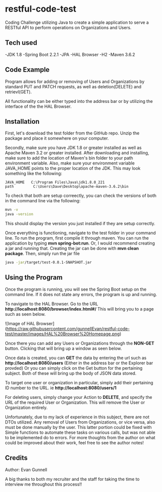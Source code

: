 # restful-code-test
Coding Challenge utilizing Java to create a simple application to serve a RESTful API to perform operations on Organizations and Users. 


## Tech used
-JDK 1.8
-Spring Boot 2.2.1
  -JPA
  -HAL Browser
  -H2
-Maven 3.6.2

## Code Example
Program allows for adding or removing of Users and Organizations by standard PUT and PATCH requests, as well as deletion(DELETE) and retrievl(GET).

All functionality can be either typed into the address bar or by utilizing the interface of the the HAL Browser.



## Installation
First, let's download the test folder from the GitHub repo. Unzip the package and place it somewhere on your computer.

Secondly, make sure you have JDK 1.8 or greater installed as well as Apache Maven 3.2 or greater installed.
After downloading and installing, make sure to add the location of Maven's bin folder to your path environment variable. Also, make sure your environment variable JAVA_HOME points to the proper location of the JDK.
This may look something like the following:

```
JAVA_HOME   C:\Program Files\Java\jdk1.8.0_221
path         C:\Users\Dave\Desktop\apache-maven-3.6.2\bin
```

To check that both are setup correectly, you can check the versions of both in the command line via the following:

```bash
mvn -v
java -version
```

This should display the version you just installed if they are setup correctly.

Once everything is functioning, navigate to the test folder in your command line. 
To run the program, first compile it through maven. You can run the application by typing **mvn spring-bot:run**.
Or, I would recommend creating a jar and running that. Creating the jar can be done with **mvn clean package**.
Then, simply run the jar file

```bash
java -jar/target/test-0.0.1-SNAPSHOT.jar
```

## Using the Program
Once the program is running, you will see the Spring Boot setup on the command line. If it does not state any errors, the program is up and running. 

To navigate to the HAL Browser. Go to the URL **http://localhost:8080/browser/index.html#/** This will bring you to a page such as seen below.

![Image of HAL Browser]
(https://raw.githubusercontent.com/gunnellEvan/restful-code-test/master/images/HAL%20Browser%20Homepage.png)

Once there you can add any Users or Organizations through the **NON-GET** button. Clicking that will bring up a window as seen below. 


Once data is created, you can **GET** the data by entering the url such as **http://localhost:8080/users** (Either in the address bar or the Explorer bar provded)
Or you can simply click on the Get button for the pertaining subject. Both of these will bring up the body of JSON data stored.


To target one user or organization in particular, simply add their pertaining ID number to the URL. ie **http://localhost:8080/users/1**


For deleting users, simply change your Action to **DELETE**, and specify the URL of the required User or Organization. This will remove the User or Organization entirely.



Unfortunately, due to my lack of experience in this subject, there are not DTOs utilized. Any removal of Users from Organizations, or vice versa, also must be done manually by the user. This latter portion could be fixed with Simple functions to automate these tasks on various calls, but was not able to be implemented do to errors. For more thoughts from the author on what could be improved about their work, feel free to see the author notes!

## Credits
Author: Evan Gunnell

A big thanks to both my recruiter and the staff for taking the time to interview me throughout this process!!
